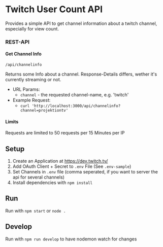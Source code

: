 # Twitch User Count API

Provides a simple API to get channel information about a twitch channel, especially for view count.

### REST-API

#### Get Channel Info

`/api/channelinfo`

Returns some Info about a channel. Response-Details differs, wether it's currently streaming or not.

- URL Params:
    - `channel` - the requested channel-name, e.g. 'twitch'
- Example Request:
    -  ```curl 'http://localhost:3000/api/channelinfo?channel=projektiontv'```

#### Limits

Requests are limited to 50 requests per 15 Minutes per IP

## Setup

1. Create an Application at https://dev.twitch.tv/ 
2. Add OAuth Client + Secret to `.env` File (See `.env-sample`)
3. Set Channels in `.env` file (comma seperated, if you want to server the api for several channels)
4. Install dependencies with `npm install`

## Run

Run with `npm start` or `node .`

## Develop

Run with `npm run develop` to have nodemon watch for changes
